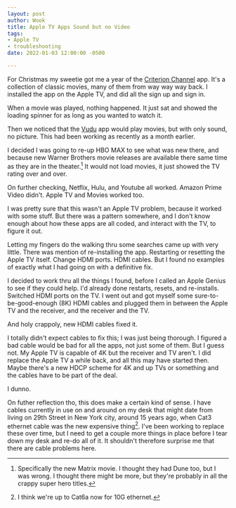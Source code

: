```yaml
---
layout: post
author: Wook
title: Apple TV Apps Sound but no Video
tags:
- Apple TV
- troubleshooting
date: 2022-01-03 12:00:00 -0500

---
```

For Christmas my sweetie got me a year of the [Criterion Channel](https://www.criterionchannel.com) app.  It's a collection of classic movies, many of them from way way way back.  I installed the app on the Apple TV, and did all the sign up and sign in.

When a movie was played, nothing happened.  It just sat and showed the loading spinner for as long as you wanted to watch it.

Then we noticed that the [Vudu](https://www.vudu.com) app would play movies, but with only sound, no picture.  This had been working as recently as a month earlier.

I decided I was going to re-up HBO MAX to see what was new there, and because new Warner Brothers movie releases are available there same time as they are in the theater.[^1]  It would not load movies, it just showed the TV rating over and over.

On further checking, Netflix, Hulu, and Youtube all worked.  Amazon Prime Video didn't.  Apple TV and Movies worked too.

I was pretty sure that this wasn't an Apple TV problem, because it worked with some stuff.  But there was a pattern somewhere, and I don't know enough about how these apps are all coded, and interact with the TV, to figure it out.

Letting my fingers do the walking thru some searches came up with very little.  There was mention of re-installing the app.  Restarting or resetting the Apple TV itself.  Change HDMI ports.  HDMI cables.  But I found no examples of exactly what I had going on with a definitive fix.

I decided to work thru all the things I found, before I called an Apple Genius to see if they could help.  I'd already done restarts, resets, and re-installs.  Switched HDMI ports on the TV.  I went out and got myself some sure-to-be-good-enough (8K) HDMI cables and plugged them in between the Apple TV and the receiver, and the receiver and the TV.

And holy crappoly, new HDMI cables fixed it.

I totally didn't expect cables to fix this; I was just being thorough.  I figured a bad cable would be bad for all the apps, not just some of them.  But I guess not.  My Apple TV is capable of 4K but the receiver and TV aren't.  I did replace the Apple TV a while back, and all this may have started then.  Maybe there's a new HDCP scheme for 4K and up TVs or something and the cables have to be part of the deal.

I dunno.

On futher reflection tho, this does make a certain kind of sense.  I have cables currently in use on and around on my desk that might date from living on 29th Street in New York city, around 15 years ago, when Cat3 ethernet cable was the new expensive thing[^2].  I've been working to replace these over time, but I need to get a couple more things in place before I tear down my desk and re-do all of it.  It shouldn't therefore surprise me that there are cable problems here.

[^1]: Specifically the new Matrix movie.  I thought they had Dune too, but I was wrong.  I thought there might be more, but they're probably in all the crappy super hero titles.

[^2]: I think we're up to Cat6a now for 10G ethernet.